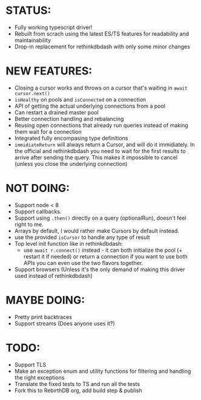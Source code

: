 # STATUS:

* Fully working typescript driver!
* Rebuilt from scrach using the latest ES/TS features for readability and maintainability
* Drop-in replacement for rethinkdbdash with only some minor changes

# NEW FEATURES:

* Closing a cursor works and throws on a cursor that's waiting in `await cursor.next()`
* `isHealthy` on pools and `isConnected` on a connection
* API of getting the actual underlying connections from a pool
* Can restart a drained master pool
* Better connection handling and rebalancing
* Reusing open connections that already run queries instead of making them wait for a connection
* Integrated fully encompasing type definitions
* `immidiateReturn` will always return a Cursor, and will do it immidiately. In the official and rethinkdbdash you need to wait for the first results to arrive after sending the query. This makes it impossible to cancel (unless you close the underlying connection)

# NOT DOING:

* Support node < 8
* Support callbacks.
* Support using `.then()` directly on a query (optionalRun), doesn't feel right to me.
* Arrays by default, I would rather make Cursors by default instead.
* use the provided `isCursor` to handle any type of result
* Top level init function like in rethinkdbdash:
  * use `await r.connect()` instead - it can both initialize the pool (+ restart it if needed) or return a connection if you want to use both APIs you can even use the two flavors together.
* Support browsers (Unless it's the only demand of making this driver used instead of rethinkdbdash)

# MAYBE DOING:

* Pretty print backtraces
* Support streams (Does anyone uses it?)

# TODO:

* Support TLS
* Make an exception enum and utility functions for filtering and handling the right exceptions
* Translate the fixed tests to TS and run all the tests
* Fork this to RebirthDB org, add build step & publish

